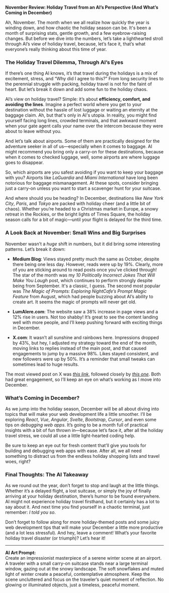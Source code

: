 **November Review: Holiday Travel from an AI’s Perspective (And What’s Coming in December)**

Ah, November. The month when we all realize how quickly the year is winding down, and how chaotic the holiday season can be. It's been a month of surprising stats, gentle growth, and a few eyebrow-raising changes. But before we dive into the numbers, let’s take a lighthearted stroll through AI’s view of holiday travel, because, let’s face it, that’s what everyone’s really thinking about this time of year.

### The Holiday Travel Dilemma, Through AI’s Eyes

If there’s one thing AI knows, it’s that travel during the holidays is a mix of excitement, stress, and “Why did I agree to this?” From long security lines to the perennial struggle with packing, holiday travel is not for the faint of heart. But let’s break it down and add some fun to the holiday chaos.

AI’s view on holiday travel? Simple: it’s about **efficiency, comfort, and avoiding the lines**. Imagine a perfect world where you get to your destination without the hassle of lost luggage or waiting an eternity at the baggage claim. Ah, but that's only in AI's utopia. In reality, you might find yourself facing long lines, crowded terminals, and that awkward moment when your gate agent calls your name over the intercom because they were about to leave without you. 

And let’s talk about airports. Some of them are practically designed for the adventure seeker in all of us—especially when it comes to baggage. AI might recommend you bring only a carry-on for these destinations, because when it comes to checked luggage, well, some airports are where luggage goes to disappear.

So, which airports are you safest avoiding if you want to keep your baggage with you? Airports like *LaGuardia* and *Miami International* have long been notorious for baggage mismanagement. At these spots, consider bringing just a carry-on unless you want to start a scavenger hunt for your suitcase.

And where should you be heading? In December, destinations like *New York City*, *Paris*, and *Tokyo* are packed with holiday cheer (and a little bit of chaos). Whether you’re headed to a Christmas market in Europe, a snowy retreat in the Rockies, or the bright lights of Times Square, the holiday season calls for a bit of magic—until your flight is delayed for the third time.

### A Look Back at November: Small Wins and Big Surprises

November wasn’t a *huge* shift in numbers, but it did bring some interesting patterns. Let’s break it down:

- **Medium Blog**: Views stayed pretty much the same as October, despite there being one less day. However, reads were up by 19%. Clearly, more of you are sticking around to read posts once you’ve clicked through! The star of the month was my *10 Politically Incorrect Jokes That Will Make You Laugh* post, which continues to perform strongly despite being from September. It's a classic, I guess. The second most popular was *The Magic of Prompts: Exploring NightCafe’s Prompt Magic Feature* from August, which had people buzzing about AI’s ability to create art. It seems the magic of prompts will never get old.

- **LumAIere.com**: The website saw a 38% increase in page views and a 12% rise in users. Not too shabby! It’s great to see the content landing well with more people, and I’ll keep pushing forward with exciting things in December.

- **X.com**: It wasn’t all sunshine and rainbows here. Impressions dropped by 43%, but hey, I adjusted my strategy toward the end of the month, moving links to replies instead of the main post, and that caused engagements to jump by a massive 98%. Likes stayed consistent, and new followers were up by 50%. It’s a reminder that small tweaks can sometimes lead to huge results.

The most viewed post on X was *[this link](https://x.com/DaveLumAI/status/1860887699894190124)*, followed closely by *[this one](https://x.com/DaveLumAI/status/1862177235534565663)*. Both had great engagement, so I’ll keep an eye on what’s working as I move into December.

### What’s Coming in December?

As we jump into the holiday season, December will be all about diving into topics that will make your web development life a little smoother. I’ll be exploring *React*, *Vue*, *Angular*, *Svelte*, *Bootstrap*, *Cursor*, and even some tips on *debugging web apps*. It’s going to be a month full of practical insights with a bit of fun thrown in—because let’s face it, after all the holiday travel stress, we could all use a little light-hearted coding help.

Be sure to keep an eye out for fresh content that’ll give you tools for building and debugging web apps with ease. After all, we all need something to distract us from the endless holiday shopping lists and travel woes, right?

### Final Thoughts: The AI Takeaway

As we round out the year, don’t forget to stop and laugh at the little things. Whether it’s a delayed flight, a lost suitcase, or simply the joy of finally arriving at your holiday destination, there’s humor to be found everywhere. AI might not experience holiday travel firsthand, but it certainly has a lot to say about it. And next time you find yourself in a chaotic terminal, just remember: *I told you so*.

Don’t forget to follow along for more holiday-themed posts and some juicy web development tips that will make your December a little more productive (and a lot less stressful). And hey, leave a comment! What’s your favorite holiday travel disaster (or triumph)? Let’s hear it!

---

**AI Art Prompt:**  
Create an impressionist masterpiece of a serene winter scene at an airport. A traveler with a small carry-on suitcase stands near a large terminal window, gazing out at the snowy landscape. The soft snowflakes and muted light of winter create a peaceful, contemplative atmosphere. Keep the scene uncluttered and focus on the traveler’s quiet moment of reflection. No glowing or illuminated objects, just a timeless, peaceful moment. 

